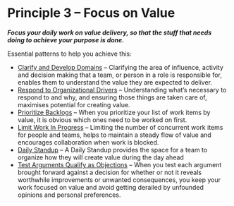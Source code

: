 [:menu-title]: # "Focus on Value"

# Principle 3 – Focus on Value


**_Focus your daily work on value delivery, so that the stuff that needs doing to achieve your purpose is done._**

Essential patterns to help you achieve this:

-   [Clarify and Develop Domains](section:clarify-and-develop-domains.html) – Clarifying the area of influence, activity and decision making that a team, or person in a role is responsible for, enables them to understand the value they are expected to deliver.
-   [Respond to Organizational Drivers](section:respond-to-organizational-drivers.html) – Understanding what’s necessary to respond to and why, and ensuring those things are taken care of, maximises potential for creating value.
-   [Prioritize Backlogs](section:prioritize-backlogs.html) –  When you prioritize your list of work items by value, it is obvious which ones need to be worked on first. 
-   [Limit Work In Progress](section:limit-work-in-progress.html) –  Limiting the number of concurrent work items for people and teams, helps to maintain a steady flow of value and encourages collaboration when work is blocked.
-   [Daily Standup](section:daily-standup.html) – A Daily Standup provides the space for a team to organize how they will create value during the day ahead
-   [Test Arguments Qualify as Objections](section:test-arguments-qualify-as-objections.html) – When you test each argument brought forward against a decision for whether or not it reveals worthwhile improvements or unwanted  consequences, you keep your work focused on value and avoid getting derailed by unfounded opinions and personal preferences.
